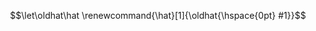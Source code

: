 <script type="text/x-mathjax-config">
  MathJax.Hub.Config({
    TeX: {
      Macros: {
      }
    }
  });
</script>

$$\let\oldhat\hat
\renewcommand{\hat}[1]{\oldhat{\hspace{0pt} #1}}$$